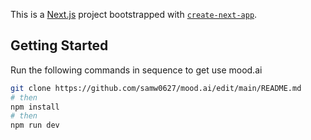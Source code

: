 This is a [Next.js](https://nextjs.org/) project bootstrapped with [`create-next-app`](https://github.com/vercel/next.js/tree/canary/packages/create-next-app).

## Getting Started

Run the following commands in sequence to get use mood.ai
```bash
git clone https://github.com/samw0627/mood.ai/edit/main/README.md
# then
npm install
# then
npm run dev
```
